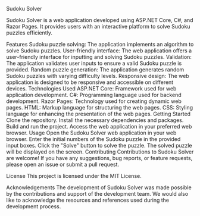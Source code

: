 Sudoku Solver

Sudoku Solver is a web application developed using ASP.NET Core, C#, and Razor Pages. It provides users with an interactive platform to solve Sudoku puzzles efficiently.

Features
Sudoku puzzle solving: The application implements an algorithm to solve Sudoku puzzles.
User-friendly interface: The web application offers a user-friendly interface for inputting and solving Sudoku puzzles.
Validation: The application validates user inputs to ensure a valid Sudoku puzzle is provided.
Random puzzle generation: The application generates random Sudoku puzzles with varying difficulty levels.
Responsive design: The web application is designed to be responsive and accessible on different devices.
Technologies Used
ASP.NET Core: Framework used for web application development.
C#: Programming language used for backend development.
Razor Pages: Technology used for creating dynamic web pages.
HTML: Markup language for structuring the web pages.
CSS: Styling language for enhancing the presentation of the web pages.
Getting Started
Clone the repository.
Install the necessary dependencies and packages.
Build and run the project.
Access the web application in your preferred web browser.
Usage
Open the Sudoku Solver web application in your web browser.
Enter the initial numbers of the Sudoku puzzle in the provided input boxes.
Click the "Solve" button to solve the puzzle.
The solved puzzle will be displayed on the screen.
Contributing
Contributions to Sudoku Solver are welcome! If you have any suggestions, bug reports, or feature requests, please open an issue or submit a pull request.

License
This project is licensed under the MIT License.

Acknowledgements
The development of Sudoku Solver was made possible by the contributions and support of the development team. We would also like to acknowledge the resources and references used during the development process.

